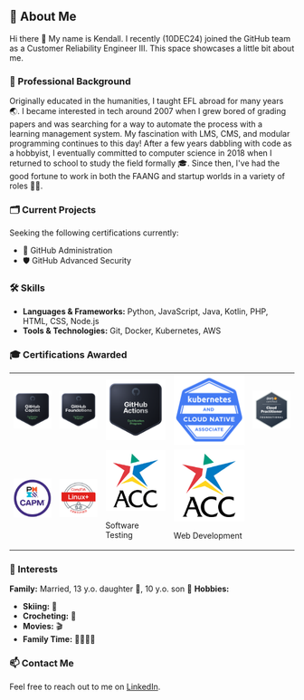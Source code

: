## 👤 About Me 
Hi there 👋
My name is Kendall. I recently (10DEC24) joined the GitHub team as a Customer Reliability Engineer III. This space showcases a little bit about me. 

### 💼 Professional Background
Originally educated in the humanities, I taught EFL abroad for many years 🌏. I became interested in tech around 2007 when I grew bored of grading papers and was searching for a way to automate the process with a learning management system. My fascination with LMS, CMS, and modular programming continues to this day! After a few years dabbling with code as a hobbyist, I eventually committed to computer science in 2018 when I returned to school to study the field formally 🎓. Since then, I've had the good fortune to work in both the FAANG and startup worlds in a variety of roles 🧑‍💻. 

### 🗂️ Current Projects
<!-- While onboarding, I made this amazing Octocat:

![octocat-1733936653588](https://github.com/user-attachments/assets/3b95b3cc-6027-4bf1-a742-f8761baf8e97) -->
Seeking the following certifications currently:
- 📌 GitHub Administration
- 🛡️ GitHub Advanced Security

### 🛠️ Skills
- **Languages & Frameworks:** Python, JavaScript, Java, Kotlin, PHP, HTML, CSS, Node.js
- **Tools & Technologies:** Git, Docker, Kubernetes, AWS

### 🎓 Certifications Awarded
<table>
    <tr>
    <td>
            <img src="copilot.png" alt="copilot" width="200" />
        </td>
        <td>
            <img src="gh-foundations.png" alt="gh-foundations" width="200" />
        </td>
        <td>
            <img src="actions.png" alt="actions" width="200" />
        </td>
        <td>
            <img src="kcna.png" alt="kcna" width="200" />
        </td>
        <td>
            <img src="ccp.png" alt="ccp" width="200"/>
        </td>
    </tr>
    <tr>
        <td>
            <img src="capm.png" alt="capm" width="200"/>
        </td>
        <td>
            <img src="linux.png" alt="linux" width="200"/>
        </td>
        <td>
            <img src="acc.png" alt="acc" width="200"/>
            <p>Software Testing<p>
        </td>
        <td>
            <img src="acc.png" alt="acc" width="200"/>
            <p>Web Development<p>
        </td>
    </tr>
</table>

### 🌱 Interests
**Family:** Married, 13 y.o. daughter 👧, 10 y.o. son 👦
**Hobbies:**
- **Skiing:** 🎿
- **Crocheting:** 🧶
- **Movies:** 🎬
- **Family Time:** 👨‍👩‍👧‍👦

### 📫 Contact Me
Feel free to reach out to me on [LinkedIn](https://linkedin.com/in/krshearman).


